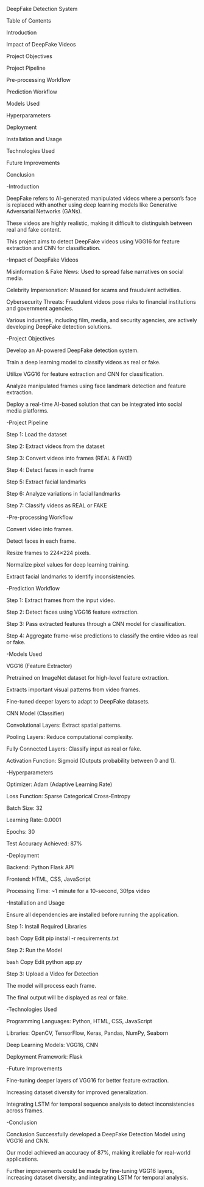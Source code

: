 DeepFake Detection System

Table of Contents

Introduction

Impact of DeepFake Videos

Project Objectives

Project Pipeline

Pre-processing Workflow

Prediction Workflow

Models Used

Hyperparameters

Deployment

Installation and Usage

Technologies Used

Future Improvements

Conclusion

-Introduction

DeepFake refers to AI-generated manipulated videos where a person’s face is replaced with another using deep learning models like Generative Adversarial Networks (GANs).

These videos are highly realistic, making it difficult to distinguish between real and fake content.

This project aims to detect DeepFake videos using VGG16 for feature extraction and CNN for classification.

-Impact of DeepFake Videos

Misinformation & Fake News: Used to spread false narratives on social media.

Celebrity Impersonation: Misused for scams and fraudulent activities.

Cybersecurity Threats: Fraudulent videos pose risks to financial institutions and government agencies.

Various industries, including film, media, and security agencies, are actively developing DeepFake detection solutions.

-Project Objectives

Develop an AI-powered DeepFake detection system.

Train a deep learning model to classify videos as real or fake.

Utilize VGG16 for feature extraction and CNN for classification.

Analyze manipulated frames using face landmark detection and feature extraction.

Deploy a real-time AI-based solution that can be integrated into social media platforms.

-Project Pipeline

Step 1: Load the dataset

Step 2: Extract videos from the dataset

Step 3: Convert videos into frames (REAL & FAKE)

Step 4: Detect faces in each frame

Step 5: Extract facial landmarks

Step 6: Analyze variations in facial landmarks

Step 7: Classify videos as REAL or FAKE

-Pre-processing Workflow

Convert video into frames.

Detect faces in each frame.

Resize frames to 224×224 pixels.

Normalize pixel values for deep learning training.

Extract facial landmarks to identify inconsistencies.

-Prediction Workflow

Step 1: Extract frames from the input video.

Step 2: Detect faces using VGG16 feature extraction.

Step 3: Pass extracted features through a CNN model for classification.

Step 4: Aggregate frame-wise predictions to classify the entire video as real or fake.

-Models Used

VGG16 (Feature Extractor)

Pretrained on ImageNet dataset for high-level feature extraction.

Extracts important visual patterns from video frames.

Fine-tuned deeper layers to adapt to DeepFake datasets.

CNN Model (Classifier)

Convolutional Layers: Extract spatial patterns.

Pooling Layers: Reduce computational complexity.

Fully Connected Layers: Classify input as real or fake.

Activation Function: Sigmoid (Outputs probability between 0 and 1).

-Hyperparameters

Optimizer: Adam (Adaptive Learning Rate)

Loss Function: Sparse Categorical Cross-Entropy

Batch Size: 32

Learning Rate: 0.0001

Epochs: 30

Test Accuracy Achieved: 87%

-Deployment

Backend: Python Flask API

Frontend: HTML, CSS, JavaScript

Processing Time: ~1 minute for a 10-second, 30fps video

-Installation and Usage

Ensure all dependencies are installed before running the application.

Step 1: Install Required Libraries

bash
Copy
Edit
pip install -r requirements.txt

Step 2: Run the Model

bash
Copy
Edit
python app.py

Step 3: Upload a Video for Detection

The model will process each frame.

The final output will be displayed as real or fake.

-Technologies Used

Programming Languages: Python, HTML, CSS, JavaScript

Libraries: OpenCV, TensorFlow, Keras, Pandas, NumPy, Seaborn

Deep Learning Models: VGG16, CNN

Deployment Framework: Flask

-Future Improvements

Fine-tuning deeper layers of VGG16 for better feature extraction.

Increasing dataset diversity for improved generalization.

Integrating LSTM for temporal sequence analysis to detect inconsistencies across frames.

-Conclusion

Conclusion
Successfully developed a DeepFake Detection Model using VGG16 and CNN.

Our model achieved an accuracy of 87%, making it reliable for real-world applications.

Further improvements could be made by fine-tuning VGG16 layers, increasing dataset diversity, and integrating LSTM for temporal analysis.